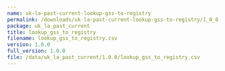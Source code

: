 ```yaml
---
name: uk-la-past-current-lookup-gss-to-registry
permalink: /downloads/uk-la-past-current-lookup-gss-to-registry/1_0_0
package: uk_la_past_current
title: lookup_gss_to_registry
filename: lookup_gss_to_registry.csv
version: 1.0.0
full_version: 1.0.0
file: /data/uk_la_past_current/1.0.0/lookup_gss_to_registry.csv
---
```

